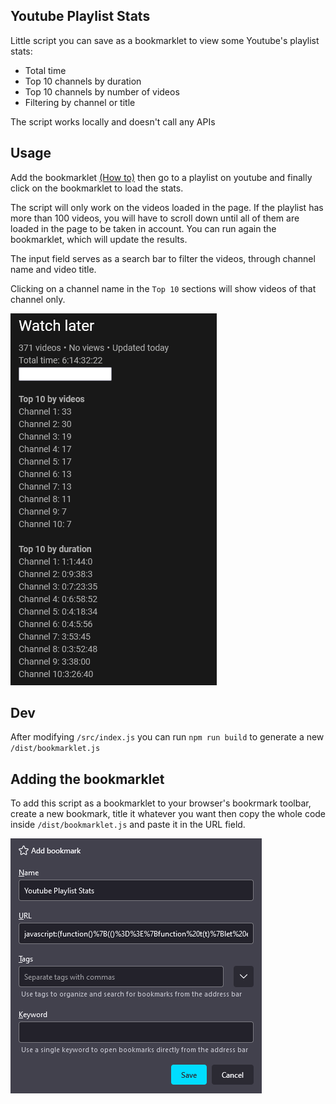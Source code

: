 ## Youtube Playlist Stats
Little script you can save as a bookmarklet to view some Youtube's playlist stats:
- Total time
- Top 10 channels by duration
- Top 10 channels by number of videos
- Filtering by channel or title

The script works locally and doesn't call any APIs


## Usage
Add the bookmarklet [(How to)](#adding-the-bookmarklet) then go to a playlist on youtube and finally click on the bookmarklet to load the stats.

The script will only work on the videos loaded in the page. If the playlist has more than 100 videos, you will have to scroll down until all of them are loaded in the page to be taken in account. You can run again the bookmarklet, which will update the results.

The input field serves as a search bar to filter the videos, through channel name and video title.

Clicking on a channel name in the `Top 10` sections will show videos of that channel only.

![Stats dashboard](./readme_assets/stats.png)



## Dev
After modifying `/src/index.js` you can run `npm run build` to generate a new `/dist/bookmarklet.js`




## Adding the bookmarklet
To add this script as a bookmarklet to your browser's bookrmark toolbar, create a new bookmark, title it whatever you want then copy the whole code inside `/dist/bookmarklet.js` and paste it in the URL field.

![Adding a bookmark](./readme_assets/bookmark.png)